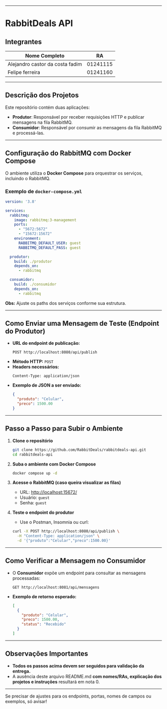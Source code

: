 

---

# RabbitDeals API

## Integrantes

| Nome Completo                        | RA        |
|----------------------                |-----------|
| Alejandro castor da costa fadim      | 01241115  |
| Felipe ferreira                      | 01241160  |

---

## Descrição dos Projetos

Este repositório contém duas aplicações:

- **Produtor**: Responsável por receber requisições HTTP e publicar mensagens na fila RabbitMQ.
- **Consumidor**: Responsável por consumir as mensagens da fila RabbitMQ e processá-las.

---

## Configuração do RabbitMQ com Docker Compose

O ambiente utiliza o **Docker Compose** para orquestrar os serviços, incluindo o RabbitMQ.

### Exemplo de `docker-compose.yml`

```yaml
version: '3.8'

services:
  rabbitmq:
    image: rabbitmq:3-management
    ports:
      - "5672:5672"
      - "15672:15672"
    environment:
      RABBITMQ_DEFAULT_USER: guest
      RABBITMQ_DEFAULT_PASS: guest

  produtor:
    build: ./produtor
    depends_on:
      - rabbitmq

  consumidor:
    build: ./consumidor
    depends_on:
      - rabbitmq
```

**Obs:** Ajuste os paths dos serviços conforme sua estrutura.

---

## Como Enviar uma Mensagem de Teste (Endpoint do Produtor)

- **URL do endpoint de publicação:**
  ```
  POST http://localhost:8080/api/publish
  ```
- **Método HTTP:** `POST`
- **Headers necessários:**
  ```
  Content-Type: application/json
  ```
- **Exemplo de JSON a ser enviado:**
  ```json
  {
    "produto": "Celular",
    "preco": 1500.00
  }
  ```

---

## Passo a Passo para Subir o Ambiente

1. **Clone o repositório**
    ```sh
    git clone https://github.com/RabbitDeals/rabbitdeals-api.git
    cd rabbitdeals-api
    ```

2. **Suba o ambiente com Docker Compose**
    ```sh
    docker compose up -d
    ```

3. **Acesse o RabbitMQ (caso queira visualizar as filas)**
    - URL: [http://localhost:15672/](http://localhost:15672/)
    - Usuário: `guest`
    - Senha: `guest`

4. **Teste o endpoint do produtor**
    - Use o Postman, Insomnia ou curl:
    ```sh
    curl -X POST http://localhost:8080/api/publish \
      -H "Content-Type: application/json" \
      -d '{"produto":"Celular","preco":1500.00}'
    ```

---

## Como Verificar a Mensagem no Consumidor

- O **Consumidor** expõe um endpoint para consultar as mensagens processadas:

    ```
    GET http://localhost:8081/api/mensagens
    ```

- **Exemplo de retorno esperado:**
    ```json
    [
      {
        "produto": "Celular",
        "preco": 1500.00,
        "status": "Recebido"
      }
    ]
    ```

---

## Observações Importantes

- **Todos os passos acima devem ser seguidos para validação da entrega.**
- A ausência deste arquivo README.md **com nomes/RAs, explicação dos projetos e instruções** resultará em nota 0.

---

Se precisar de ajustes para os endpoints, portas, nomes de campos ou exemplos, só avisar!
